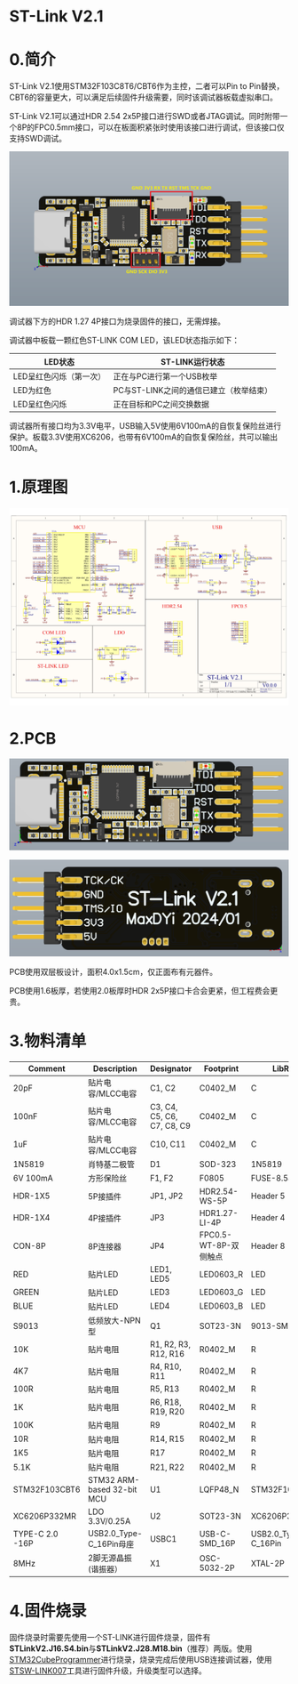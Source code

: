 # ST-Link V2.1

# 0.简介

ST-Link V2.1使用STM32F103C8T6/CBT6作为主控，二者可以Pin to Pin替换，CBT6的容量更大，可以满足后续固件升级需要，同时该调试器板载虚拟串口。

ST-Link V2.1可以通过HDR 2.54 2x5P接口进行SWD或者JTAG调试。同时附带一个8P的FPC0.5mm接口，可以在板面积紧张时使用该接口进行调试，但该接口仅支持SWD调试。

![image-20240112112412949](https://raw.githubusercontent.com/MaxDYi/PicGo/main/202401121124046.png)

调试器下方的HDR 1.27 4P接口为烧录固件的接口，无需焊接。

调试器中板载一颗红色ST-LINK COM LED，该LED状态指示如下：

| LED状态                 | ST-LINK运行状态                         |
| ----------------------- | --------------------------------------- |
| LED呈红色闪烁（第一次） | 正在与PC进行第一个USB枚举               |
| LED为红色               | PC与ST-LINK之间的通信已建立（枚举结束） |
| LED呈红色闪烁           | 正在目标和PC之间交换数据                |

调试器所有接口均为3.3V电平，USB输入5V使用6V100mA的自恢复保险丝进行保护。板载3.3V使用XC6206，也带有6V100mA的自恢复保险丝，共可以输出100mA。

# 1.原理图

![ST-Link-V2.1-SCH_page-0001](https://raw.githubusercontent.com/MaxDYi/PicGo/main/202401121103423.jpg)

# 2.PCB

![image-20240112112532149](https://raw.githubusercontent.com/MaxDYi/PicGo/main/202401121125205.png)

![image-20240112112536970](https://raw.githubusercontent.com/MaxDYi/PicGo/main/202401121125024.png)

PCB使用双层板设计，面积4.0x1.5cm，仅正面布有元器件。

PCB使用1.6板厚，若使用2.0板厚时HDR 2x5P接口卡合会更紧，但工程费会更贵。

# 3.物料清单

| Comment          | Description                 | Designator                  | Footprint             | LibRef              | Quantity |
| ---------------- | --------------------------- | --------------------------- | --------------------- | ------------------- | -------- |
| 20pF             | 贴片电容/MLCC电容           | C1, C2                      | C0402_M               | C                   | 2        |
| 100nF            | 贴片电容/MLCC电容           | C3, C4, C5, C6, C7,  C8, C9 | C0402_M               | C                   | 7        |
| 1uF              | 贴片电容/MLCC电容           | C10, C11                    | C0402_M               | C                   | 2        |
| 1N5819           | 肖特基二极管                | D1                          | SOD-323               | 1N5819              | 1        |
| 6V 100mA         | 方形保险丝                  | F1, F2                      | F0805                 | FUSE-8.5*4.0*8.0    | 2        |
| HDR-1X5          | 5P接插件                    | JP1, JP2                    | HDR2.54-WS-5P         | Header 5            | 2        |
| HDR-1X4          | 4P接插件                    | JP3                         | HDR1.27-LI-4P         | Header 4            | 1        |
| CON-8P           | 8P连接器                    | JP4                         | FPC0.5-WT-8P-双侧触点 | Header 8            | 1        |
| RED              | 贴片LED                     | LED1, LED5                  | LED0603_R             | LED                 | 2        |
| GREEN            | 贴片LED                     | LED3                        | LED0603_G             | LED                 | 1        |
| BLUE             | 贴片LED                     | LED4                        | LED0603_B             | LED                 | 1        |
| S9013            | 低频放大-NPN型              | Q1                          | SOT23-3N              | 9013-SMD            | 1        |
| 10K              | 贴片电阻                    | R1, R2, R3, R12, R16        | R0402_M               | R                   | 5        |
| 4K7              | 贴片电阻                    | R4, R10, R11                | R0402_M               | R                   | 3        |
| 100R             | 贴片电阻                    | R5, R13                     | R0402_M               | R                   | 2        |
| 1K               | 贴片电阻                    | R6, R18, R19, R20           | R0402_M               | R                   | 4        |
| 100K             | 贴片电阻                    | R9                          | R0402_M               | R                   | 1        |
| 10R              | 贴片电阻                    | R14, R15                    | R0402_M               | R                   | 2        |
| 1K5              | 贴片电阻                    | R17                         | R0402_M               | R                   | 1        |
| 5.1K             | 贴片电阻                    | R21, R22                    | R0402_M               | R                   | 2        |
| STM32F103CBT6    | STM32 ARM-based  32-bit MCU | U1                          | LQFP48_N              | STM32F103CBT6       | 1        |
| XC6206P332MR     | LDO 3.3V/0.25A              | U2                          | SOT23-3N              | XC6206P332MR        | 1        |
| TYPE-C 2.0  -16P | USB2.0_Type-C_16Pin母座     | USBC1                       | USB-C-SMD_16P         | USB2.0_Type-C_16Pin | 1        |
| 8MHz             | 2脚无源晶振(谐振器）        | X1                          | OSC-5032-2P           | XTAL-2P             | 1        |

# 4.固件烧录

固件烧录时需要先使用一个ST-LINK进行固件烧录，固件有**STLinkV2.J16.S4.bin**与**STLinkV2.J28.M18.bin**（推荐）两版。使用[STM32CubeProgrammer](https://www.st.com/zh/development-tools/stm32cubeprog.html)进行烧录，烧录完成后使用USB连接调试器，使用[STSW-LINK007](https://www.st.com/zh/development-tools/stsw-link007.html)工具进行固件升级，升级类型可以选择。


